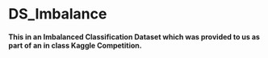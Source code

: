 # DS_Imbalance
#### This in an Imbalanced Classification Dataset which was provided to us as part of an in class Kaggle Competition.
